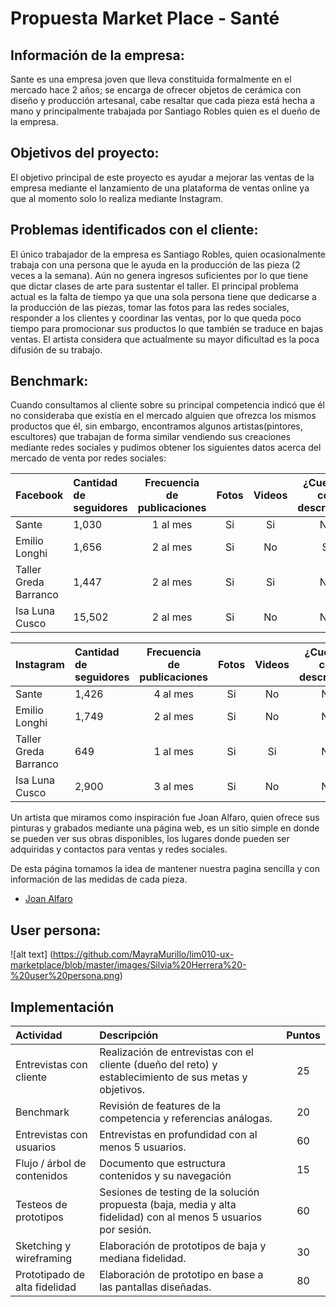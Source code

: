 # Propuesta Market Place - Santé

## Información de la empresa:

Sante es una empresa joven que lleva constituida formalmente en el mercado hace 2 años; se encarga de ofrecer objetos de cerámica con diseño y producción artesanal, cabe resaltar que cada pieza está hecha a mano y principalmente trabajada por Santiago Robles quien es el dueño de la empresa.

## Objetivos del proyecto:

El objetivo principal de este proyecto es ayudar a mejorar las ventas de la empresa mediante el lanzamiento de una plataforma de ventas online ya que al momento solo lo realiza mediante Instagram.

## Problemas identificados con el cliente:

El único trabajador de la empresa es Santiago Robles, quien ocasionalmente trabaja con una persona que le ayuda en la producción de las pieza (2 veces a la semana).
Aún no genera ingresos suficientes por lo que tiene que dictar clases de arte para sustentar el taller.
El principal problema actual es la falta de tiempo ya que una sola persona tiene que dedicarse a la producción de las piezas, tomar las fotos para las redes sociales, responder a los clientes y coordinar las ventas, por lo que queda poco tiempo para promocionar sus productos lo que también se traduce en bajas ventas.
El artista considera que actualmente su mayor dificultad es la poca difusión de su trabajo.

## Benchmark:

Cuando consultamos al cliente sobre su principal competencia indicó que él no consideraba que existía en el mercado alguien que ofrezca los mismos productos que él, sin embargo, encontramos algunos artistas(pintores, escultores) que trabajan de forma similar vendiendo sus creaciones mediante redes sociales y pudimos obtener los siguientes datos acerca del mercado de venta por redes sociales:


|Facebook|Cantidad de seguidores|Frecuencia de publicaciones|Fotos|Videos|¿Cuentan con descripción|Precio|
|:----|:---|:---:|:---:|:----:|:----:|:----:|
Sante|1,030|1 al mes|Si|Si|No|No|
Emilio Longhi|1,656|2 al mes|Si|No|Si|No|
Taller Greda Barranco|1,447|2 al mes|Si|Si|No|No|
Isa Luna Cusco|15,502|2 al mes|Si|No|No|No|

|Instagram|Cantidad de seguidores|Frecuencia de publicaciones|Fotos|Videos|¿Cuentan con descripción|Precio|
|:----|:---|:---:|:---:|:----:|:----:|:----:|
Sante|1,426|4 al mes|Si|No|No|No|
Emilio Longhi|1,749|2 al mes|Si|No|No|No|
Taller Greda Barranco|649|1 al mes|Si|Si|No|No|
Isa Luna Cusco|2,900|3 al mes|Si|No|No|No|

Un artista que miramos como inspiración fue Joan Alfaro, quien ofrece sus pinturas y grabados mediante una página web, es un sitio simple en donde se pueden ver sus obras disponibles, los lugares donde pueden ser adquiridas y contactos para ventas y redes sociales.

De esta página tomamos la idea de mantener nuestra pagina sencilla y con información de las medidas de cada pieza.


- [Joan Alfaro](https://joanalfaro.pe/)

## User persona:
![alt text] (https://github.com/MayraMurillo/lim010-ux-marketplace/blob/master/images/Silvia%20Herrera%20-%20user%20persona.png)















## Implementación



|Actividad|Descripción|Puntos|
|:----|:---|:---:|
|Entrevistas con cliente|Realización de entrevistas con el cliente (dueño del reto) y establecimiento de sus metas y objetivos.|25|
|Benchmark| Revisión de features de la competencia y referencias análogas. | 20 |
|Entrevistas con usuarios| Entrevistas en profundidad con al menos 5 usuarios. | 60 |
|Flujo / árbol de contenidos|Documento que estructura contenidos y su navegación|15|
|Testeos de prototipos| Sesiones de testing de la solución propuesta (baja, media y alta fidelidad) con al menos 5 usuarios por sesión. | 60 |
|Sketching y wireframing| Elaboración de prototipos de baja y mediana fidelidad. | 30 |
|Prototipado de alta fidelidad| Elaboración de prototipo en base a las pantallas diseñadas. | 80 |











